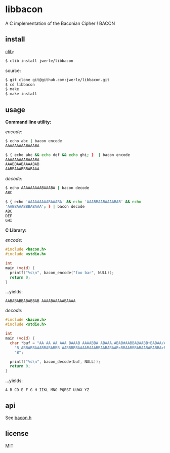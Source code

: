 libbacon
========

A C implementation of the Baconian Cipher ! BACON

## install

[clib](https://github.com/clibs/clib):

```sh
$ clib install jwerle/libbacon
```

source:

```sh
$ git clone git@github.com:jwerle/libbacon.git
$ cd libbacon
$ make
$ make install
```

## usage

**Command line utility:**

*encode:*

```sh
$ echo abc | bacon encode
AAAAAAAAABAAABA
```

```sh
$ { echo abc && echo def && echo ghi; }  | bacon encode
AAAAAAAAABAAABA
AAABBAABAAAABAB
AABBAAABBBABAAA
```

*decode:*

```sh
$ echo AAAAAAAAABAAABA | bacon decode
ABC
```

```sh
$ { echo 'AAAAAAAAABAAABA' && echo 'AAABBAABAAAABAB' && echo
'AABBAAABBBABAAA'; } | bacon decode
ABC
DEF
GHI
```

**C Library:**

*encode:*

```c
#include <bacon.h>
#include <stdio.h>

int
main (void) {
  printf("%s\n", bacon_encode("foo bar", NULL));
  return 0;
}
```

...yields:

```
AABABABBABABBAB AAAABAAAAABAAAA
```

*decode:*

```c
#include <bacon.h>
#include <stdio.h>

int
main (void) {
  char *buf = "AA AA AA AAA BAAAB AAAABBA ABAAA.ABAB#AABBA@AABB+BABAA/AABAAAABAABABABAA"
    "B_ABBABBAAABBABABBB AABBBBBAAAABAAABBAABABAAB<BBAABBBABAABABABBA>BBABABB"
    "B";

  printf("%s\n", bacon_decode(buf, NULL));
  return 0;
}
```

...yields:

```
A B CD E F G H IIKL MNO PQRST UUWX YZ
```

## api

See [bacon.h](https://github.com/jwerle/libbacon/blob/master/include/bacon.h)

## license

MIT
